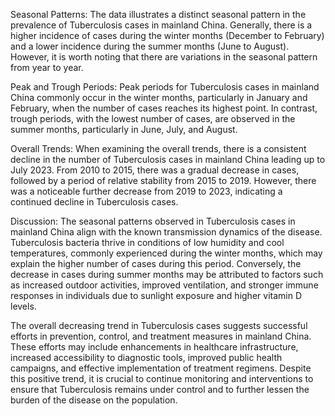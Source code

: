 Seasonal Patterns: The data illustrates a distinct seasonal pattern in the prevalence of Tuberculosis cases in mainland China. Generally, there is a higher incidence of cases during the winter months (December to February) and a lower incidence during the summer months (June to August). However, it is worth noting that there are variations in the seasonal pattern from year to year.

Peak and Trough Periods: Peak periods for Tuberculosis cases in mainland China commonly occur in the winter months, particularly in January and February, when the number of cases reaches its highest point. In contrast, trough periods, with the lowest number of cases, are observed in the summer months, particularly in June, July, and August.

Overall Trends: When examining the overall trends, there is a consistent decline in the number of Tuberculosis cases in mainland China leading up to July 2023. From 2010 to 2015, there was a gradual decrease in cases, followed by a period of relative stability from 2015 to 2019. However, there was a noticeable further decrease from 2019 to 2023, indicating a continued decline in Tuberculosis cases.

Discussion: The seasonal patterns observed in Tuberculosis cases in mainland China align with the known transmission dynamics of the disease. Tuberculosis bacteria thrive in conditions of low humidity and cool temperatures, commonly experienced during the winter months, which may explain the higher number of cases during this period. Conversely, the decrease in cases during summer months may be attributed to factors such as increased outdoor activities, improved ventilation, and stronger immune responses in individuals due to sunlight exposure and higher vitamin D levels.

The overall decreasing trend in Tuberculosis cases suggests successful efforts in prevention, control, and treatment measures in mainland China. These efforts may include enhancements in healthcare infrastructure, increased accessibility to diagnostic tools, improved public health campaigns, and effective implementation of treatment regimens. Despite this positive trend, it is crucial to continue monitoring and interventions to ensure that Tuberculosis remains under control and to further lessen the burden of the disease on the population.